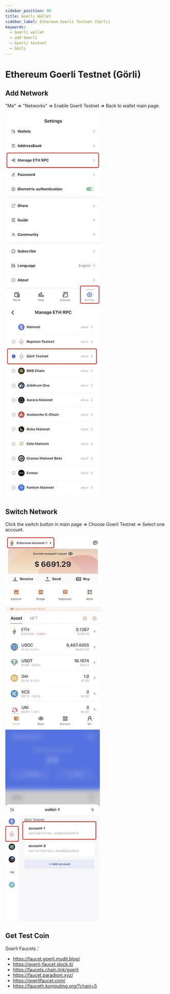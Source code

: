 ```yaml
---
sidebar_position: 90
title: Goerli Wallet
sidebar_label: Ethereum Goerli Testnet (Görli)
keywords:
  - Goerli wallet
  - add Goerli
  - Goerli testnet
  - Görli
---
```


# Ethereum Goerli Testnet (Görli)

## Add Network
"Me" => "Networks" => Enable Goerli Testnet => Back to wallet main page.

![](../img/manage-eth-rpc.webp)![](../img/add-goerli.webp)


## Switch Network
Click the switch button in main page => Choose Goerli Testnet => Select one account.

![](../img/switch-entrance.webp)![](../img/switch-goerli.webp)


## Get Test Coin
Goerli Faucets：
* https://faucet.goerli.mudit.blog/
* https://goerli-faucet.slock.it/
* ​https://faucets.chain.link/goerli
* ​https://faucet.paradigm.xyz/
* https://goerlifaucet.com/
* https://fauceth.komputing.org/?chain=5
